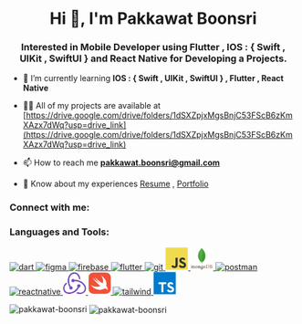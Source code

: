 <h1 align="center">Hi 👋, I'm Pakkawat Boonsri</h1>
<h3 align="center">Interested in Mobile Developer using Flutter , IOS : { Swift , UIKit , SwiftUI } and React Native for Developing a Projects.</h3>

- 🌱 I’m currently learning **IOS : { Swift , UIKit , SwiftUI } , Flutter , React Native**

- 👨‍💻 All of my projects are available at [https://drive.google.com/drive/folders/1dSXZpjxMgsBnjC53FScB6zKmXAzx7dWq?usp=drive_link](https://drive.google.com/drive/folders/1dSXZpjxMgsBnjC53FScB6zKmXAzx7dWq?usp=drive_link)

- 📫 How to reach me **pakkawat.boonsri@gmail.com**

- 📄 Know about my experiences [Resume](https://github.com/user-attachments/files/17015215/Resume_pakkawat_boonsri.pdf) , [Portfolio](https://github.com/user-attachments/files/17015218/portfolio_pakkawat_boonsri.pdf)

<h3 align="left">Connect with me:</h3>
<p align="left">
</p>

<h3 align="left">Languages and Tools:</h3>
<p align="left"> <a href="https://dart.dev" target="_blank" rel="noreferrer"> <img src="https://www.vectorlogo.zone/logos/dartlang/dartlang-icon.svg" alt="dart" width="40" height="40"/> </a> <a href="https://www.figma.com/" target="_blank" rel="noreferrer"> <img src="https://www.vectorlogo.zone/logos/figma/figma-icon.svg" alt="figma" width="40" height="40"/> </a> <a href="https://firebase.google.com/" target="_blank" rel="noreferrer"> <img src="https://www.vectorlogo.zone/logos/firebase/firebase-icon.svg" alt="firebase" width="40" height="40"/> </a> <a href="https://flutter.dev" target="_blank" rel="noreferrer"> <img src="https://www.vectorlogo.zone/logos/flutterio/flutterio-icon.svg" alt="flutter" width="40" height="40"/> </a> <a href="https://git-scm.com/" target="_blank" rel="noreferrer"> <img src="https://www.vectorlogo.zone/logos/git-scm/git-scm-icon.svg" alt="git" width="40" height="40"/> </a> <a href="https://developer.mozilla.org/en-US/docs/Web/JavaScript" target="_blank" rel="noreferrer"> <img src="https://raw.githubusercontent.com/devicons/devicon/master/icons/javascript/javascript-original.svg" alt="javascript" width="40" height="40"/> </a> <a href="https://www.mongodb.com/" target="_blank" rel="noreferrer"> <img src="https://raw.githubusercontent.com/devicons/devicon/master/icons/mongodb/mongodb-original-wordmark.svg" alt="mongodb" width="40" height="40"/> </a> <a href="https://postman.com" target="_blank" rel="noreferrer"> <img src="https://www.vectorlogo.zone/logos/getpostman/getpostman-icon.svg" alt="postman" width="40" height="40"/> </a> <a href="https://reactnative.dev/" target="_blank" rel="noreferrer"> <img src="https://reactnative.dev/img/header_logo.svg" alt="reactnative" width="40" height="40"/> </a> <a href="https://redux.js.org" target="_blank" rel="noreferrer"> <img src="https://raw.githubusercontent.com/devicons/devicon/master/icons/redux/redux-original.svg" alt="redux" width="40" height="40"/> </a> <a href="https://developer.apple.com/swift/" target="_blank" rel="noreferrer"> <img src="https://raw.githubusercontent.com/devicons/devicon/master/icons/swift/swift-original.svg" alt="swift" width="40" height="40"/> </a> <a href="https://tailwindcss.com/" target="_blank" rel="noreferrer"> <img src="https://www.vectorlogo.zone/logos/tailwindcss/tailwindcss-icon.svg" alt="tailwind" width="40" height="40"/> </a> <a href="https://www.typescriptlang.org/" target="_blank" rel="noreferrer"> <img src="https://raw.githubusercontent.com/devicons/devicon/master/icons/typescript/typescript-original.svg" alt="typescript" width="40" height="40"/> </a> </p>

<p><img align="left" src="https://github-readme-stats.vercel.app/api/top-langs?username=pakkawat-boonsri&show_icons=true&locale=en&layout=compact" alt="pakkawat-boonsri" /></p>

<p>&nbsp;<img align="center" src="https://github-readme-stats.vercel.app/api?username=pakkawat-boonsri&show_icons=true&locale=en" alt="pakkawat-boonsri" /></p>
